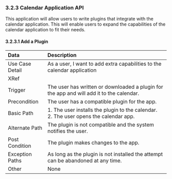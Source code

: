 ### 3.2.3 Calendar Application API

This application will allow users to write plugins that integrate with the calendar application. This will enable users to expand the capabilities of the calendar application to fit their needs.

#### 3.2.3.1 Add a Plugin

| Data          | Description |
|:--------------|:-----------------|
|Use Case Detail| As a user, I want to add extra capabilities to the calendar application |
|XRef           ||
|Trigger	      | The user has written or downloaded a plugin for the app and will add it to the calendar.| 
|Precondition   | The user has a compatible plugin for the app.| 
|Basic Path     | <li type='1'>The user installs the plugin to the calendar.</li><li type='1'>The user opens the calendar app.</li>|
|Alternate Path | The plugin is not compatible and the system notifies the user.|
|Post Condition | The plugin makes changes to the app.|
|Exception Paths| As long as the plugin is not installed the attempt can be abandoned at any time.|
|Other	        | None|

